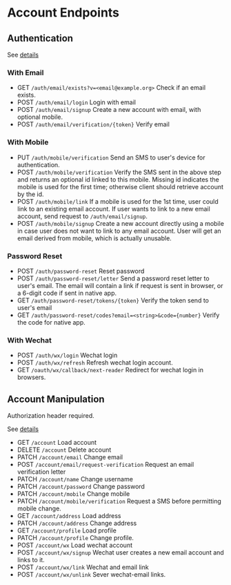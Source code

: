 # Account Endpoints

## Authentication

See [details](./account_auth.md)

### With Email

* GET `/auth/email/exists?v=<email@example.org>` Check if an email exists.
* POST `/auth/email/login` Login with email
* POST `/auth/email/signup` Create a new account with email, with optional mobile.
* POST `/auth/email/verification/{token}` Verify email

### With Mobile

* PUT `/auth/mobile/verification` Send an SMS to user's device for authentication.
* POST `/auth/mobile/verification` Verify the SMS sent in the above step and returns an optional id linked to this mobile. Missing id indicates the mobile is used for the first time; otherwise client should retrieve account by the id.
* POST `/auth/mobile/link` If a mobile is used for the 1st time, user could link to an existing email account. If user wants to link to a new email account, send request to `/auth/email/signup`.
* POST `/auth/mobile/signup` Create a new account directly using a mobile in case user does not want to link to any email account. User will get an email derived from mobile, which is actually unusable.

### Password Reset

* POST `/auth/password-reset` Reset password
* POST `/auth/password-reset/letter` Send a password reset letter to user's email. The email will contain a link if request is sent in browser, or a 6-digit code if sent in native app.
* GET `/auth/password-reset/tokens/{token}` Verify the token send to user's email
* GET `/auth/password-reset/codes?email=<string>&code={number}` Verify the code for native app.

### With Wechat

* POST `/auth/wx/login` Wechat login
* POST `/auth/wx/refresh` Refresh wechat login account.
* GET `/oauth/wx/callback/next-reader` Redirect for wechat login in browsers.

## Account Manipulation

Authorization header required.

See [details](./account_ftc.md)

* GET `/account` Load account
* DELETE `/account` Delete account
* PATCH `/account/email` Change email
* POST `/account/email/request-verification` Request an email verification letter
* PATCH `/account/name` Change username
* PATCH `/account/password` Change password
* PATCH `/account/mobile` Change mobile
* PATCH `/account/mobile/verification` Request a SMS before permitting mobile change.
* GET `/account/address` Load address
* PATCH `/account/address` Change address
* GET `/account/profile` Load profile
* PATCH `/account/profile` Change profile.
* POST `/account/wx` Load wechat account
* POST `/account/wx/signup` Wechat user creates a new email account and links to it.
* POST `/account/wx/link` Wechat and email link
* POST `/account/wx/unlink` Sever wechat-email links.
